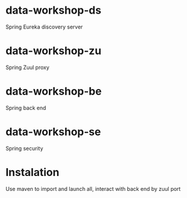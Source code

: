 # data-workshop-ds

Spring Eureka discovery server

# data-workshop-zu

Spring Zuul proxy

# data-workshop-be

Spring back end

# data-workshop-se

Spring security

# Instalation

Use maven to import and launch all, interact with back end by zuul port
